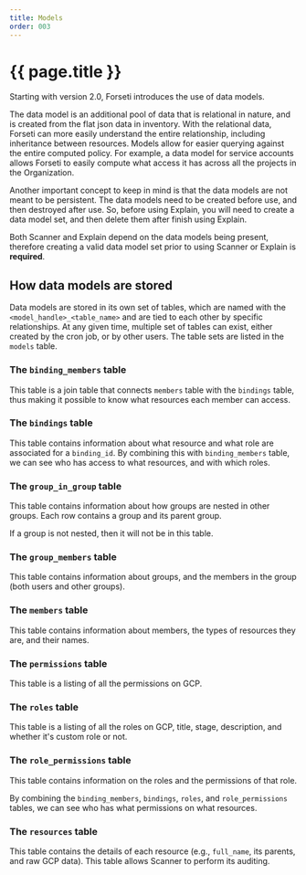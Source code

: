 ```yaml
---
title: Models
order: 003
---
```


# {{ page.title }}

Starting with version 2.0, Forseti introduces the use of data models.

The data model is an additional pool of data that is relational in nature,
and is created from the flat json data in inventory. With the relational data, Forseti 
can more easily understand the entire relationship, including inheritance between resources. Models
allow for easier querying against the entire computed policy. For example, a data model for
service accounts allows Forseti to easily compute what access it has across all the projects in the 
Organization.

Another important concept to keep in mind is that the data models are not meant
to be persistent. The data models need to be created before use, and then
destroyed after use. So, before using Explain, you will need to create a data model set, and then
delete them after finish using Explain.

Both Scanner and Explain depend on the data models being present, therefore creating a valid data 
model set prior to using Scanner or Explain is **required**.

## How data models are stored

Data models are stored in its own set of tables, which are named with the
`<model_handle>_<table_name>` and are tied to each other by specific relationships.  At any given
time, multiple set of tables can exist, either created by the cron job, or by other users. The
table sets are listed in the `models` table.  

### The `binding_members` table

This table is a join table that connects `members` table with the `bindings` table, thus making it
possible to know what resources each member can access.

### The `bindings` table

This table contains information about what resource and what role are associated for a
`binding_id`. By combining this with `binding_members` table, we can see who has access to what
resources, and with which roles.

### The `group_in_group` table

This table contains information about how groups are nested in other groups.
Each row contains a group and its parent group.

If a group is not nested, then it will not be in this table.

### The `group_members` table

This table contains information about groups, and the members in the group
(both users and other groups).

### The `members` table

This table contains information about members, the types of resources they are,
and their names.

### The `permissions` table

This table is a listing of all the permissions on GCP.

### The `roles` table

This table is a listing of all the roles on GCP, title, stage, description,
and whether it's custom role or not.

### The `role_permissions` table

This table contains information on the roles and the permissions of that role.

By combining the `binding_members`, `bindings`, `roles`, and `role_permissions` tables, we can see
who has what permissions on what resources.

### The `resources` table
This table contains the details of each resource (e.g., `full_name`, its parents, and raw GCP data).
This table allows Scanner to perform its auditing.
